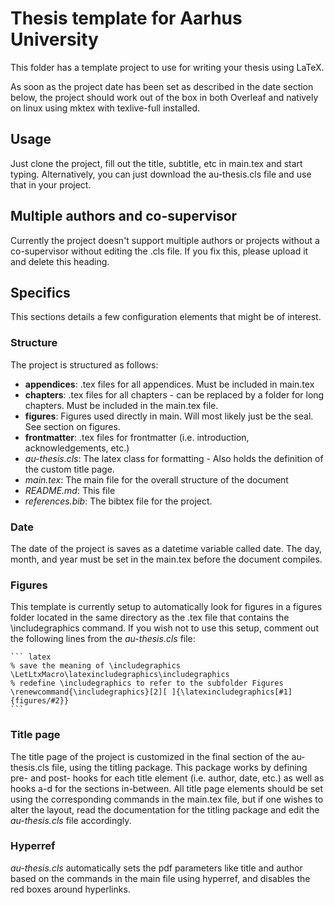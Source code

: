 # Thesis template for Aarhus University

This folder has a template project to use for writing your thesis using LaTeX.  

As soon as the project date has been set as described in the date section below, the project should
work out of the box in both Overleaf and natively on linux using mktex with texlive-full installed.  

## Usage

Just clone the project, fill out the title, subtitle, etc in main.tex and start typing.
Alternatively, you can just download the au-thesis.cls file and use that in your project.  

## Multiple authors and co-supervisor

Currently the project doesn't support multiple authors or projects without a co-supervisor without
editing the .cls file. If you fix this, please upload it and delete this heading.

## Specifics

This sections details a few configuration elements that might be of interest.

### Structure

The project is structured as follows:  

- __appendices__:   .tex files for all appendices. Must be included in main.tex  
- __chapters__:     .tex files for all chapters - can be replaced by a folder for long chapters.
                    Must be included in the main.tex file.  
- __figures__:      Figures used directly in main. Will most likely just be the seal. See section
                    on figures.  
- __frontmatter__:  .tex files for frontmatter (i.e. introduction, acknowledgements, etc.)  
- _au-thesis.cls_:  The latex class for formatting - Also holds the definition of the custom title
                    page.  
- _main.tex_:       The main file for the overall structure of the document
- _README.md_:      This file
- _references.bib_: The bibtex file for the project.

### Date

The date of the project is saves as a datetime variable called date. The day, month, and year must
be set in the main.tex before the document compiles.

### Figures

This template is currently setup to automatically look for figures in a figures folder located in
the same directory as the .tex file that contains the \includegraphics command. If you wish not to
use this setup, comment out the following lines from the _au-thesis.cls_ file:  

    ``` latex
    % save the meaning of \includegraphics
    \LetLtxMacro\latexincludegraphics\includegraphics
    % redefine \includegraphics to refer to the subfolder Figures
    \renewcommand{\includegraphics}[2][ ]{\latexincludegraphics[#1]{figures/#2}}
    ```

### Title page

The title page of the project is customized in the final section of the au-thesis.cls file, using
the titling package. This package works by defining pre- and post- hooks for each title element
(i.e. author, date, etc.) as well as hooks a-d for the sections in-between.
All title page elements should be set using the corresponding commands in the main.tex file, but if
one wishes to alter the layout, read the documentation for the titling package and edit the 
_au-thesis.cls_ file accordingly.

### Hyperref

_au-thesis.cls_ automatically sets the pdf parameters like title and author based on the commands
in the main file using hyperref, and disables the red boxes around hyperlinks.
